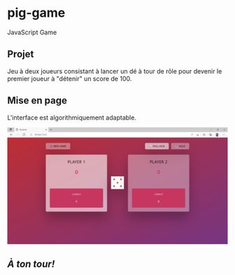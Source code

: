 # pig-game

JavaScript Game

## Projet

Jeu à deux joueurs consistant à lancer un dé à tour de rôle pour devenir le premier joueur à "détenir" un score de 100.

## Mise en page

L'interface est algorithmiquement adaptable.

![Webpage screenshot](/images/screenshot.jpg)

## _À ton tour!_
